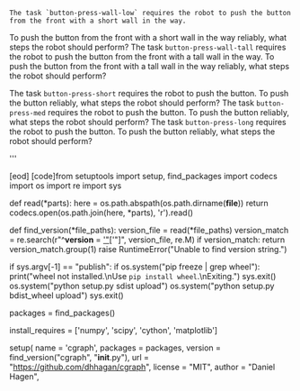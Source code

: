 
    The task `button-press-wall-low` requires the robot to push the button from the front with a short wall in the way.
To push the button from the front with a short wall in the way reliably, what steps the robot should perform?
    The task `button-press-wall-tall` requires the robot to push the button from the front with a tall wall in the way.
To push the button from the front with a tall wall in the way reliably, what steps the robot should perform?

The task `button-press-short` requires the robot to push the button.
To push the button reliably, what steps the robot should perform?
    The task `button-press-med` requires the robot to push the button.
To push the button reliably, what steps the robot should perform?
    The task `button-press-long` requires the robot to push the button.
To push the button reliably, what steps the robot should perform?

'''


[eod] [code]from setuptools import setup, find_packages
import codecs
import os
import re
import sys

def read(*parts):
    here = os.path.abspath(os.path.dirname(__file__))
    return codecs.open(os.path.join(here, *parts), 'r').read()

def find_version(*file_paths):
    version_file = read(*file_paths)
    version_match = re.search(r"^__version__ = ['\"]([^'\"]*)['\"]",
                              version_file, re.M)
    if version_match:
        return version_match.group(1)
    raise RuntimeError("Unable to find version string.")

if sys.argv[-1] == "publish":
    if os.system("pip freeze | grep wheel"):
        print("wheel not installed.\nUse `pip install wheel`.\nExiting.")
        sys.exit()
    os.system("python setup.py sdist upload")
    os.system("python setup.py bdist_wheel upload")
    sys.exit()

packages = find_packages()

install_requires = ['numpy', 'scipy', 'cython', 'matplotlib']

setup(
    name = 'cgraph',
    packages = packages,
    version = find_version("cgraph", "__init__.py"),
    url = "https://github.com/dhhagan/cgraph",
    license = "MIT",
    author = "Daniel Hagen",